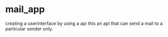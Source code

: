 # mail_app
creating a userinterface by using  a api
this an api that can send a mail to a particular sender only.
